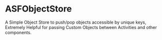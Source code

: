 # ASFObjectStore
A Simple Object Store to push/pop objects accessible by unique keys, Extremely Helpful for passing Custom Objects between Activities and other components.
